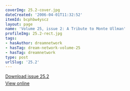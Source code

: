 ```yaml
---
coverImg: 25.2-cover.jpg
dateCreated: '2006-04-01T11:32:52'
itemId: bcphbw4yscz
layout: page
name: 'Volume 25, issue 2: A Tribute to Monte Ullman'
profileImg: 25.2-rect.jpg
tags:
- hasAuthor: dreamnetwork
- hasTag: dream-network-volume-25
- hasTag: dreamnetwork
type: post
urlSlug: '25.2'
---
```

<p style="margin-block-end: 5px; margin-block-start: 5px;"><a href="../files/pdfs/Volume_25/25.2_monte_ullman.pdf" download="">Download issue 25.2</a></p><p style="margin-block-end: 5px; margin-block-start: 5px;"><a href="../files/pdfs/Volume_25/25.2_monte_ullman.pdf">View online</a></p>